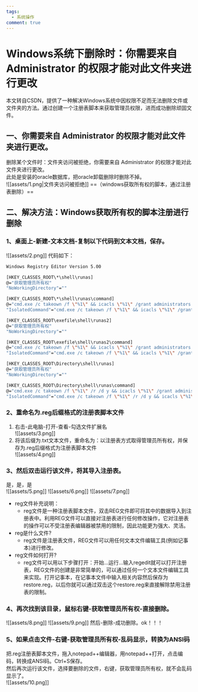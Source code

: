```yaml
---
tags:
  - 系统操作
comment: true
---
```


# Windows系统下删除时：你需要来自 Administrator 的权限才能对此文件夹进行更改

本文转自CSDN，提供了一种解决Windows系统中因权限不足而无法删除文件或文件夹的方法。通过创建一个注册表脚本来获取管理员权限，进而成功删除顽固文件。

## 一、你需要来自 Administrator 的权限才能对此文件夹进行更改。

删除某个文件时：文件夹访问被拒绝，你需要来自 Administrator 的权限才能对此文件夹进行更改。  
此处是安装的oracle数据库，把oracle卸载删除时删除不掉。  
![[assets/1.png|文件夹访问被拒绝]]
==（windows获取所有权的脚本，通过注册表删除）==

## 二、解决方法：Windows获取所有权的脚本注册进行删除

### 1、桌面上-新建-文本文档-复制以下代码到文本文档，保存。

![[assets/2.png]]
代码如下：
```bash
Windows Registry Editor Version 5.00

[HKEY_CLASSES_ROOT\*\shell\runas]
@="获取管理员所有权"
"NoWorkingDirectory"=""

[HKEY_CLASSES_ROOT\*\shell\runas\command]
@="cmd.exe /c takeown /f \"%1\" && icacls \"%1\" /grant administrators:F"
"IsolatedCommand"="cmd.exe /c takeown /f \"%1\" && icacls \"%1\" /grant administrators:F"

[HKEY_CLASSES_ROOT\exefile\shell\runas2]
@="获取管理员所有权"
"NoWorkingDirectory"=""

[HKEY_CLASSES_ROOT\exefile\shell\runas2\command]
@="cmd.exe /c takeown /f \"%1\" && icacls \"%1\" /grant administrators:F"
"IsolatedCommand"="cmd.exe /c takeown /f \"%1\" && icacls \"%1\" /grant administrators:F"

[HKEY_CLASSES_ROOT\Directory\shell\runas]
@="获取管理员所有权"
"NoWorkingDirectory"=""

[HKEY_CLASSES_ROOT\Directory\shell\runas\command]
@="cmd.exe /c takeown /f \"%1\" /r /d y && icacls \"%1\" /grant administrators:F /t"
"IsolatedCommand"="cmd.exe /c takeown /f \"%1\" /r /d y && icacls \"%1\" /grant administrators:F /t"
```

### 2、重命名为.reg后缀格式的注册表脚本文件

1. 右击-此电脑-打开-查看-勾选文件扩展名  
    ![[assets/3.png]]
2. 将该后缀为.txt文本文件，重命名为：以注册表方式取得管理员所有权，并保存为.reg后缀格式为注册表脚本文件  
    ![[assets/4.png]]

### 3、然后双击运行该文件，将其导入注册表。

是，是，是  
![[assets/5.png]]
![[assets/6.png]]
![[assets/7.png]]
- reg文件补充说明：  
	- reg文件是一种注册表脚本文件，双击REG文件即可将其中的数据导入到注册表中。利用REG文件可以直接对注册表进行任何修改操作，它对注册表的操作可以不受注册表编辑器被禁用的限制，因此功能更为强大、灵活。  
- reg是什么文件?  
	- reg文件是注册表文件，REG文件可以用任何文本文件编辑工具(例如记事本)进行修改。  
 - reg文件如何打开?  
	- reg文件可以用以下步骤打开：开始…运行…输入regedit就可以打开注册表，REG文件的创建是非常简单的，可以通过任何一个文本文件编辑工具来实现。打开记事本，在记事本文件中输入相关内容然后保存为restore.reg，以后你就可以通过双击这个restore.reg来直接解除禁用注册表的限制。

### 4、再次找到该目录，鼠标右键-获取管理员所有权-直接删除。

![[assets/8.png]]
![[assets/9.png]]
然后-删除-成功删除。ok！！！

### 5、如果点击文件-右键-获取管理员所有权-乱码显示，转换为ANSI码

把.reg注册表脚本文件，拖入notepad++编辑器，用notepad++打开，点击编码，转换成ANSI码。Ctrl+S保存。  
然后再次运行该文件，选择要删除的文件，右键，获取管理员所有权，就不会乱码显示了。  
![[assets/10.png]]